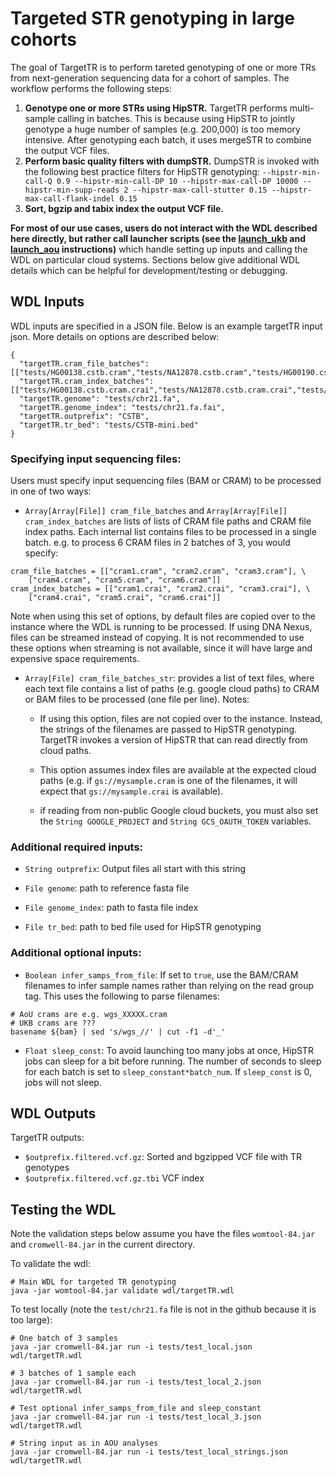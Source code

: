 # Targeted STR genotyping in large cohorts

The goal of TargetTR is to perform tareted genotyping of one or more TRs from next-generation sequencing data for a cohort of samples. The workflow performs the following steps:

1. **Genotype one or more STRs using HipSTR.** TargetTR performs multi-sample calling in batches. This is because using HipSTR to jointly genotype a huge number of samples (e.g. 200,000) is too memory intensive. After genotyping each batch, it uses mergeSTR to combine the output VCF files.
2. **Perform basic quality filters with dumpSTR.** DumpSTR is invoked with the following best practice filters for HipSTR genotyping: `--hipstr-min-call-Q 0.9 --hipstr-min-call-DP 10 --hipstr-max-call-DP 10000 --hipstr-min-supp-reads 2 --hipstr-max-call-stutter 0.15 --hipstr-max-call-flank-indel 0.15`
3. **Sort, bgzip and tabix index the output VCF file.**

**For most of our use cases, users do not interact with the WDL described here directly, but rather call launcher scripts (see the [launch_ukb](launch_ukb/README.md) and [launch_aou](laungh_aou/README.md) instructions)** which handle setting up inputs and calling the WDL on particular cloud systems. Sections below give additional WDL details which can be helpful for development/testing or debugging.

## WDL Inputs

WDL inputs are specified in a JSON file. Below is an example targetTR input json. More details on options are described below:

```
{
  "targetTR.cram_file_batches": [["tests/HG00138.cstb.cram","tests/NA12878.cstb.cram","tests/HG00190.cstb.cram"]],
  "targetTR.cram_index_batches": [["tests/HG00138.cstb.cram.crai","tests/NA12878.cstb.cram.crai","tests/HG00190.cstb.cram.crai"]],
  "targetTR.genome": "tests/chr21.fa",
  "targetTR.genome_index": "tests/chr21.fa.fai",
  "targetTR.outprefix": "CSTB",
  "targetTR.tr_bed": "tests/CSTB-mini.bed"
}
```

### Specifying input sequencing files:

Users must specify input sequencing files (BAM or CRAM) to be processed in one of two ways:
* `Array[Array[File]] cram_file_batches` and `Array[Array[File]] cram_index_batches` are lists of lists of CRAM file paths and CRAM file index paths. Each internal list contains files to be processed in a single batch. e.g. to process 6 CRAM files in 2 batches of 3, you would specify:

```
cram_file_batches = [["cram1.cram", "cram2.cram", "cram3.cram"], \
	["cram4.cram", "cram5.cram", "cram6.cram"]]
cram_index_batches = [["cram1.crai", "cram2.crai", "cram3.crai"], \
	["cram4.crai", "cram5.crai", "cram6.crai"]]
```

  Note when using this set of options, by default files are copied over to the instance where the WDL is running to be processed. If using DNA Nexus, files can be streamed instead of copying. It is not recommended to use these options when streaming is not available, since it will have large and expensive space requirements.

* `Array[File] cram_file_batches_str`: provides a list of text files, where each text file contains a list of paths (e.g. google cloud paths) to CRAM or BAM files to be processed (one file per line). Notes:
  * If using this option, files are not copied over to the instance. Instead, the strings of the filenames are passed to HipSTR genotyping. TargetTR invokes a version of HipSTR that can read directly from cloud paths.

  * This option assumes index files are available at the expected cloud paths (e.g. if `gs://mysample.cram` is one of the filenames, it will expect that `gs://mysample.crai` is available).

  * if reading from non-public Google cloud buckets, you must also set the `String GOOGLE_PROJECT` and `String GCS_OAUTH_TOKEN` variables.

### Additional required inputs:

* `String outprefix`: Output files all start with this string

* `File genome`: path to reference fasta file

* `File genome_index`: path to fasta file index

* `File tr_bed`: path to bed file used for HipSTR genotyping

### Additional optional inputs:

* `Boolean infer_samps_from_file`: If set to `true`, use the BAM/CRAM filenames to infer sample names rather than relying on the read group tag. This uses the following to parse filenames:
```
# AoU crams are e.g. wgs_XXXXX.cram
# UKB crams are ???
basename ${bam} | sed 's/wgs_//' | cut -f1 -d'_'
```
* `Float sleep_const`: To avoid launching too many jobs at once, HipSTR jobs can sleep for a bit before running. The number of seconds to sleep for each batch is set to `sleep_constant*batch_num`. If `sleep_const` is 0, jobs will not sleep.

## WDL Outputs 

TargetTR outputs:
* `$outprefix.filtered.vcf.gz`: Sorted and bgzipped VCF file with TR genotypes
* `$outprefix.filtered.vcf.gz.tbi` VCF index

## Testing the WDL

Note the validation steps below assume you have the files `womtool-84.jar` and `cromwell-84.jar` in the current directory.

To validate the wdl:

```
# Main WDL for targeted TR genotyping
java -jar womtool-84.jar validate wdl/targetTR.wdl
```

To test locally (note the `test/chr21.fa` file is not in the github because it is too large):

```
# One batch of 3 samples
java -jar cromwell-84.jar run -i tests/test_local.json wdl/targetTR.wdl

# 3 batches of 1 sample each
java -jar cromwell-84.jar run -i tests/test_local_2.json wdl/targetTR.wdl

# Test optional infer_samps_from_file and sleep_constant
java -jar cromwell-84.jar run -i tests/test_local_3.json wdl/targetTR.wdl

# String input as in AOU analyses
java -jar cromwell-84.jar run -i tests/test_local_strings.json wdl/targetTR.wdl
```